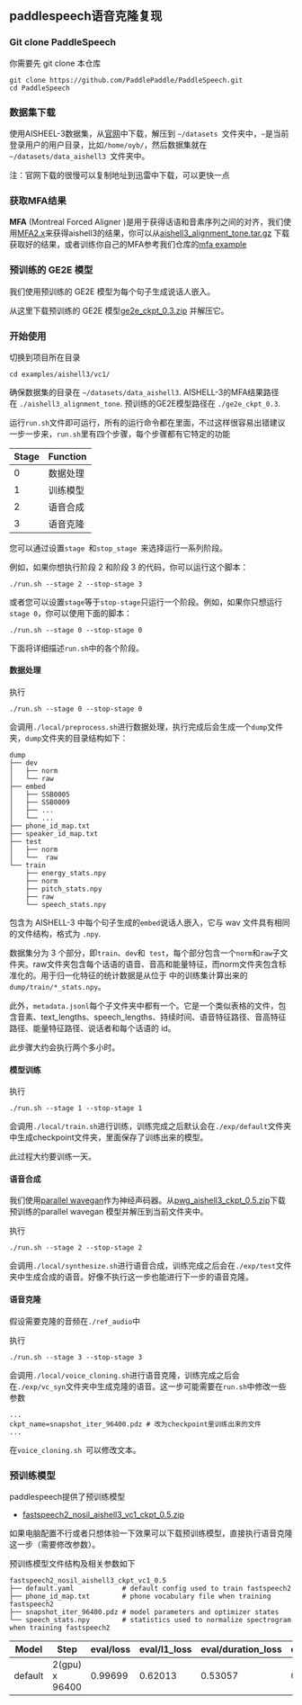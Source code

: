 ## paddlespeech语音克隆复现

### Git clone PaddleSpeech

你需要先 git clone 本仓库

```
git clone https://github.com/PaddlePaddle/PaddleSpeech.git
cd PaddleSpeech
```

### 数据集下载

使用AISHEEL-3数据集，从[官网](http://www.aishelltech.com/aishell_3)中下载，解压到 `~/datasets `文件夹中，`~`是当前登录用户的用户目录，比如`/home/oyb/`，然后数据集就在 `~/datasets/data_aishell3 `文件夹中。

注：官网下载的很慢可以复制地址到迅雷中下载，可以更快一点

### 获取MFA结果

**MFA** (Montreal Forced Aligner )是用于获得话语和音素序列之间的对齐，我们使用[MFA2.x](https://github.com/MontrealCorpusTools/Montreal-Forced-Aligner)来获得aishell3的结果，你可以从[aishell3_alignment_tone.tar.gz](https://paddlespeech.bj.bcebos.com/MFA/AISHELL-3/with_tone/aishell3_alignment_tone.tar.gz) 下载获取好的结果，或者训练你自己的MFA参考我们仓库的[mfa example](https://github.com/PaddlePaddle/PaddleSpeech/tree/develop/examples/other/mfa) 

### 预训练的 GE2E 模型

我们使用预训练的 GE2E 模型为每个句子生成说话人嵌入。

从这里下载预训练的 GE2E 模型[ge2e_ckpt_0.3.zip](https://bj.bcebos.com/paddlespeech/Parakeet/released_models/ge2e/ge2e_ckpt_0.3.zip) 并解压它。

### 开始使用

切换到项目所在目录

```
cd examples/aishell3/vc1/
```

确保数据集的目录在 `~/datasets/data_aishell3`. AISHELL-3的MFA结果路径在 `./aishell3_alignment_tone`. 预训练的GE2E模型路径在 `./ge2e_ckpt_0.3`. 

运行`run.sh`文件即可运行，所有的运行命令都在里面，不过这样很容易出错建议一步一步来，`run.sh`里有四个步骤，每个步骤都有它特定的功能

| Stage | Function                                             |
| ----- | ---------------------------------------------------- |
| 0     | 数据处理                                             |
| 1     | 训练模型                                             |
| 2     | 语音合成                                             |
| 3     | 语音克隆                                             |

您可以通过设置`stage `和`stop_stage `来选择运行一系列阶段。

例如，如果你想执行阶段 2 和阶段 3 的代码，你可以运行这个脚本：

```
./run.sh --stage 2 --stop-stage 3
```

或者您可以设置`stage`等于`stop-stage`只运行一个阶段。例如，如果你只想运行`stage 0`，你可以使用下面的脚本： 

```
./run.sh --stage 0 --stop-stage 0
```

下面将详细描述`run.sh`中的各个阶段。 

#### 数据处理

执行

```
./run.sh --stage 0 --stop-stage 0
```

会调用`./local/preprocess.sh`进行数据处理，执行完成后会生成一个`dump`文件夹，`dump`文件夹的目录结构如下：

```
dump
├── dev
│   ├── norm
│   └── raw
├── embed
│   ├── SSB0005
│   ├── SSB0009
│   ├── ...
│   └── ...
├── phone_id_map.txt
├── speaker_id_map.txt
├── test
│   ├── norm
│   └──  raw
└── train
    ├── energy_stats.npy
    ├── norm
    ├── pitch_stats.npy
    ├── raw
    └── speech_stats.npy
```

包含为 AISHELL-3 中每个句子生成的`embed`说话人嵌入，它与 wav 文件具有相同的文件结构，格式为 `.npy`.

数据集分为 3 个部分，即`train`、`dev`和` test`，每个部分包含一个`norm`和`raw`子文件夹。raw文件夹包含每个话语的语音、音高和能量特征，而norm文件夹包含标准化的。用于归一化特征的统计数据是从位于 中的训练集计算出来的`dump/train/*_stats.npy`。

此外，`metadata.jsonl`每个子文件夹中都有一个。它是一个类似表格的文件，包含音素、text_lengths、speech_lengths、持续时间、语音特征路径、音高特征路径、能量特征路径、说话者和每个话语的 id。

此步骤大约会执行两个多小时。

#### 模型训练

执行

```
./run.sh --stage 1 --stop-stage 1
```

会调用`./local/train.sh`进行训练，训练完成之后默认会在`./exp/default`文件夹中生成checkpoint文件夹，里面保存了训练出来的模型。

此过程大约要训练一天。

#### 语音合成

我们使用[parallel wavegan](https://github.com/PaddlePaddle/PaddleSpeech/tree/develop/examples/aishell3/voc1)作为神经声码器。从[pwg_aishell3_ckpt_0.5.zip](https://paddlespeech.bj.bcebos.com/Parakeet/released_models/pwgan/pwg_aishell3_ckpt_0.5.zip)下载预训练的parallel wavegan 模型并解压到当前文件夹中。 

执行

```
./run.sh --stage 2 --stop-stage 2
```

会调用`./local/synthesize.sh`进行语音合成，训练完成之后会在`./exp/test`文件夹中生成合成的语音。好像不执行这一步也能进行下一步的语音克隆。

#### 语音克隆

假设需要克隆的音频在`./ref_audio`中 

执行

```
./run.sh --stage 3 --stop-stage 3
```

会调用`./local/voice_cloning.sh`进行语音克隆，训练完成之后会在`./exp/vc_syn`文件夹中生成克隆的语音。这一步可能需要在`run.sh`中修改一些参数

```
...
ckpt_name=snapshot_iter_96400.pdz # 改为checkpoint里训练出来的文件
...
```

在`voice_cloning.sh `可以修改文本。

### 预训练模型

paddlespeech提供了预训练模型

- [fastspeech2_nosil_aishell3_vc1_ckpt_0.5.zip](https://paddlespeech.bj.bcebos.com/Parakeet/released_models/fastspeech2/fastspeech2_nosil_aishell3_vc1_ckpt_0.5.zip)

如果电脑配置不行或者只想体验一下效果可以下载预训练模型，直接执行语音克隆这一步（需要修改参数）。

预训练模型文件结构及相关参数如下

```
fastspeech2_nosil_aishell3_ckpt_vc1_0.5
├── default.yaml            # default config used to train fastspeech2
├── phone_id_map.txt        # phone vocabulary file when training fastspeech2
├── snapshot_iter_96400.pdz # model parameters and optimizer states
└── speech_stats.npy        # statistics used to normalize spectrogram when training fastspeech2
```

| Model   | Step           | eval/loss | eval/l1_loss | eval/duration_loss | eval/pitch_loss | eval/energy_loss |
| ------- | -------------- | --------- | ------------ | ------------------ | --------------- | ---------------- |
| default | 2(gpu) x 96400 | 0.99699   | 0.62013      | 0.53057            | 0.11954         | 0.20426          |


